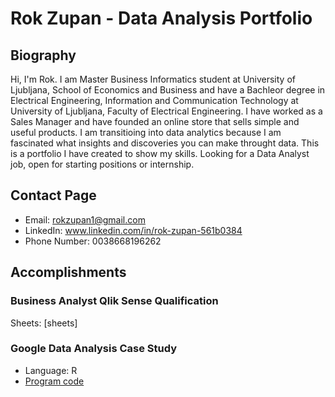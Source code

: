 # Rok Zupan - Data Analysis Portfolio

## Biography

Hi, I'm Rok. I am Master Business Informatics student at University of Ljubljana, School of Economics and Business and have a Bachleor degree in Electrical Engineering, Information and Communication Technology at University of Ljubljana, Faculty of Electrical Engineering. I have worked as a Sales Manager and have founded an online store that sells simple and useful products. I am transitioing into data analytics because I am fascinated what insights and discoveries you can make throught data. This is a  portfolio I have created to show my skills. Looking for a Data Analyst job, open for starting positions or internship.

## Contact Page

* Email: rokzupan1@gmail.com
* LinkedIn: www.linkedin.com/in/rok-zupan-561b0384
* Phone Number: 0038668196262

## Accomplishments

### Business Analyst Qlik Sense Qualification
Sheets: [sheets]

### Google Data Analysis Case Study

* Language: R
* [Program code](https://raw.githubusercontent.com/rokzupan1/data_analysis_portfolio/main/BikeTripsAnalysis)

